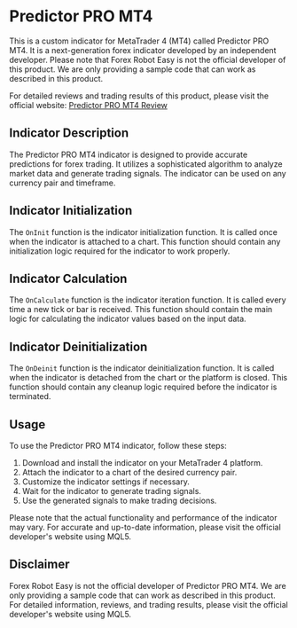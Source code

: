 # Predictor PRO MT4

This is a custom indicator for MetaTrader 4 (MT4) called Predictor PRO MT4. It is a next-generation forex indicator developed by an independent developer. Please note that Forex Robot Easy is not the official developer of this product. We are only providing a sample code that can work as described in this product.

For detailed reviews and trading results of this product, please visit the official website: [Predictor PRO MT4 Review](https://forexroboteasy.com/forex-robot-review/predictor-pro-mt4-review-next-gen-forex-indicator-unveiled/)

## Indicator Description

The Predictor PRO MT4 indicator is designed to provide accurate predictions for forex trading. It utilizes a sophisticated algorithm to analyze market data and generate trading signals. The indicator can be used on any currency pair and timeframe.

## Indicator Initialization

The `OnInit` function is the indicator initialization function. It is called once when the indicator is attached to a chart. This function should contain any initialization logic required for the indicator to work properly.

## Indicator Calculation

The `OnCalculate` function is the indicator iteration function. It is called every time a new tick or bar is received. This function should contain the main logic for calculating the indicator values based on the input data.

## Indicator Deinitialization

The `OnDeinit` function is the indicator deinitialization function. It is called when the indicator is detached from the chart or the platform is closed. This function should contain any cleanup logic required before the indicator is terminated.

## Usage

To use the Predictor PRO MT4 indicator, follow these steps:

1. Download and install the indicator on your MetaTrader 4 platform.
2. Attach the indicator to a chart of the desired currency pair.
3. Customize the indicator settings if necessary.
4. Wait for the indicator to generate trading signals.
5. Use the generated signals to make trading decisions.

Please note that the actual functionality and performance of the indicator may vary. For accurate and up-to-date information, please visit the official developer's website using MQL5.

## Disclaimer

Forex Robot Easy is not the official developer of Predictor PRO MT4. We are only providing a sample code that can work as described in this product. For detailed information, reviews, and trading results, please visit the official developer's website using MQL5.
